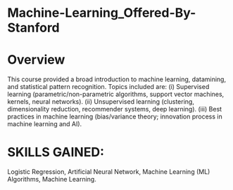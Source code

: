# Machine-Learning_Offered-By-Stanford

# Overview
This course provided a broad introduction to machine learning, datamining, and statistical pattern recognition.
Topics included are:
(i) Supervised learning (parametric/non-parametric algorithms, support vector machines, kernels, neural networks).
(ii) Unsupervised learning (clustering, dimensionality reduction, recommender systems, deep learning).
(iii) Best practices in machine learning (bias/variance theory; innovation process in machine learning and AI).

# SKILLS GAINED:
Logistic Regression, Artificial Neural Network, Machine Learning (ML) Algorithms, Machine Learning.
